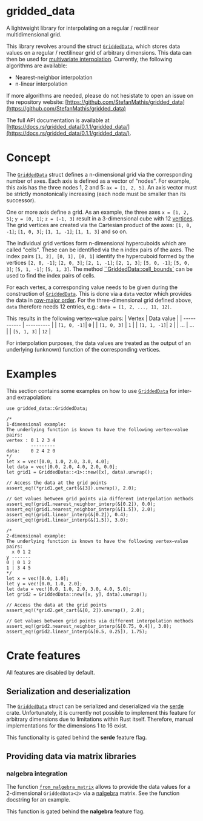 gridded_data
============

A lightweight library for interpolating on a regular / rectilinear multidimensional grid.

[`GriddedData`]: https://docs.rs/gridded_data/0.1.1/gridded_data/struct.GriddedData.html

This library revolves around the struct [`GriddedData`], which stores data values on a regular /
rectilinear grid of arbitrary dimensions. This data can then be used for [multivariate interpolation](https://en.wikipedia.org/wiki/Multivariate_interpolation).
Currently, the following algorithms are available:
- Nearest-neighbor interpolation
- n-linear interpolation

If more algorithms are needed, please do not hesistate to open an issue on the repository
website: [https://github.com/StefanMathis/gridded_data](https://github.com/StefanMathis/gridded_data)

The full API documentation is available at [https://docs.rs/gridded_data/0.1.1/gridded_data/](https://docs.rs/gridded_data/0.1.1/gridded_data/).

# Concept

The [`GriddedData`] struct defines a n-dimensional grid via the corresponding number of axes. Each axis is defined as a vector of "nodes". For example, this axis
has the three nodes 1, 2 and 5: `ax = [1, 2, 5]`. An axis vector must be strictly monotonically increasing (each node must be smaller than its successor).

One or more axis define a grid. As an example, the three axes `x = [1, 2, 5]`; `y = [0, 1]`; `z = [-1, 3]` result in a 3-dimensional cube with 12 [vertices](https://en.wikipedia.org/wiki/Vertex_(geometry)). The grid vertices are created via the Cartesian product of the axes:
`[1, 0, -1]`; `[1, 0, 3]`; `[1, 1, -1]`; `[1, 1, 3]` and so on.

The individual grid vertices form n-dimensional hypercuboids which are called "cells". These can be identified via the n index pairs of the axes.
The index pairs `[1, 2], [0, 1], [0, 1]` identify the hypercuboid formed by the vertices `[2, 0, -1]`; `[2, 0, 3]`; `[2, 1, -1]`; `[2, 1, 3]`; `[5, 0, -1]`; `[5, 0, 3]`; `[5, 1, -1]`; `[5, 1, 3]`. The method [``GriddedData::cell_bounds`](https://docs.rs/gridded_data/0.1.1/gridded_data/struct.GriddedData.html#method.cell_bounds) can be used to find the index pairs of cells.

For each vertex, a corresponding value needs to be given during the construction of [`GriddedData`]. This is done via a `data` vector which provides the data in [row-major order](https://en.wikipedia.org/wiki/Row-_and_column-major_order). For the three-dimensional grid defined above, `data` therefore needs 12 entries, e.g.: `data = [1, 2, ..., 11, 12]`.

This results in the following vertex–value pairs:
| Vertex      | Data value |
| ----------- | ---------- |
| `[1, 0, -1]`| `0`        |
| `[1, 0, 3]` | `1`        |
| `[1, 1, -1]`| `2`        |
| ...         | ...        |
| `[5, 1, 3]` | `12`       |

For interpolation purposes, the data values are treated as the output of an underlying (unknown) function of the corresponding vertices.

# Examples

This section contains some examples on how to use [`GriddedData`] for inter- and extrapolation:

```
use gridded_data::GriddedData;

/*
1-dimensional example:
The underlying function is known to have the following vertex–value pairs:
vertex : 0 1 2 3 4
         ---------
data:    0 2 4 2 0
*/
let x = vec![0.0, 1.0, 2.0, 3.0, 4.0];
let data = vec![0.0, 2.0, 4.0, 2.0, 0.0];
let grid1 = GriddedData::<1>::new([x], data).unwrap();

// Access the data at the grid points
assert_eq!(*grid1.get_cart(&[3]).unwrap(), 2.0);

// Get values between grid points via different interpolation methods
assert_eq!(grid1.nearest_neighbor_interp(&[0.2]), 0.0);
assert_eq!(grid1.nearest_neighbor_interp(&[1.5]), 2.0);
assert_eq!(grid1.linear_interp(&[0.2]), 0.4);
assert_eq!(grid1.linear_interp(&[1.5]), 3.0);

/*
2-dimensional example:
The underlying function is known to have the following vertex–value pairs:
  x 0 1 2
y -------
0 | 0 1 2
1 | 3 4 5
*/
let x = vec![0.0, 1.0];
let y = vec![0.0, 1.0, 2.0];
let data = vec![0.0, 1.0, 2.0, 3.0, 4.0, 5.0];
let grid2 = GriddedData::new([x, y], data).unwrap();

// Access the data at the grid points
assert_eq!(*grid2.get_cart(&[0, 2]).unwrap(), 2.0);

// Get values between grid points via different interpolation methods
assert_eq!(grid2.nearest_neighbor_interp(&[0.75, 0.4]), 3.0);
assert_eq!(grid2.linear_interp(&[0.5, 0.25]), 1.75);
```

# Crate features

All features are disabled by default.

## Serialization and deserialization

The [`GriddedData`] struct can be serialized and deserialized via the [serde](https://crates.io/crates/serde) crate.
Unfortunately, it is currently not possible to implement this feature for arbitrary dimensions
due to limitations within Rust itself. Therefore, manual implementations for the dimensions
1 to 16 exist.

This functionality is gated behind the **serde** feature flag.

## Providing data via matrix libraries

### nalgebra integration

The function [`from_nalgebra_matrix`]() allows to provide the data values
for a 2-dimensional `GriddedData<2>` via a [nalgebra](https://crates.io/crates/nalgebra) matrix.
See the function docstring for an example.

This function is gated behind the **nalgebra** feature flag.